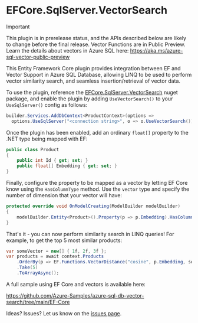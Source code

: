 # EFCore.SqlServer.VectorSearch

> [!IMPORTANT]  
> This plugin is in prerelease status, and the APIs described below are likely to change before the final release.
> Vector Functions are in Public Preview. Learn the details about vectors in Azure SQL here: https://aka.ms/azure-sql-vector-public-preview

This Entity Framework Core plugin provides integration between EF and Vector Support in Azure SQL Database, allowing LINQ to be used to perform vector similarity search, and seamless insertion/retrieval of vector data.

To use the plugin, reference the [EFCore.SqlServer.VectorSearch](https://www.nuget.org/packages/EFCore.SqlServer.VectorSearch) nuget package, and enable the plugin by adding `UseVectorSearch()` to your `UseSqlServer()` config as follows:

```c#
builder.Services.AddDbContext<ProductContext>(options =>
  options.UseSqlServer("<connection string>", o => o.UseVectorSearch()));
```

Once the plugin has been enabled, add an ordinary `float[]` property to the .NET type being mapped with EF:

```c#
public class Product
{
    public int Id { get; set; }
    public float[] Embedding { get; set; }
}
```

Finally, configure the property to be mapped as a vector by letting EF Core know using the `HasColumnType` method. Use the `vector` type and specify the number of dimension that your vector will have:

```c#
protected override void OnModelCreating(ModelBuilder modelBuilder)
{
    modelBuilder.Entity<Product>().Property(p => p.Embedding).HasColumnType("vector(3)");
}
```

That's it - you can now perform similarity search in LINQ queries! For example, to get the top 5 most similar products:

```c#
var someVector = new[] { 1f, 2f, 3f };
var products = await context.Products
    .OrderBy(p => EF.Functions.VectorDistance("cosine", p.Embedding, someVector))
    .Take(5)
    .ToArrayAsync();
```

A full sample using EF Core and vectors is available here:

https://github.com/Azure-Samples/azure-sql-db-vector-search/tree/main/EF-Core

Ideas? Issues? Let us know on the [issues page](https://github.com/efcore/EFCore.SqlServer.VectorSearch/issues).
